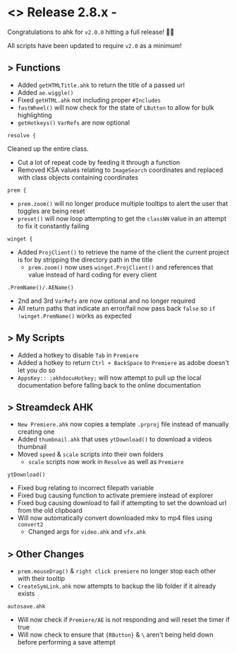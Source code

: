 # <> Release 2.8.x -
Congratulations to ahk for `v2.0.0` hitting a full release! 🎉🎉

All scripts have been updated to require `v2.0` as a minimum!

## > Functions
- Added `getHTMLTitle.ahk` to return the title of a passed url
- Added `ae.wiggle()`
- Fixed `getHTML.ahk` not including proper `#Includes`
- `fastWheel()` will now check for the state of `LButton` to allow for bulk highlighting
- `getHotkeys()` `VarRefs` are now optional

`resolve {`

Cleaned up the entire class.

- Cut a lot of repeat code by feeding it through a function
- Removed KSA values relating to `ImageSearch` coordinates and replaced with class objects containing coordinates

`prem {`
- `prem.zoom()` will no longer produce multiple tooltips to alert the user that toggles are being reset
- `preset()` will now loop attempting to get the `classNN` value in an attempt to fix it constantly failing

`winget {`
- Added `ProjClient()` to retrieve the name of the client the current project is for by stripping the directory path in the title
    - `prem.zoom()` now uses `winget.ProjClient()` and references that value instead of hard coding for every client

`.PremName()/.AEName()`
- 2nd and 3rd `VarRefs` are now optional and no longer required
- All return paths that indicate an error/fail now pass back `false` so `if !winget.PremName()` works as expected

## > My Scripts
- Added a hotkey to disable `Tab` in `Premiere`
- Added a hotkey to return `Ctrl + BackSpace` to `Premiere` as adobe doesn't let you do so
- `AppsKey:: ;akhdocuHotkey;` will now attempt to pull up the local documentation before falling back to the online documentation

## > Streamdeck AHK
- `New Premiere.ahk` now copies a template `.prproj` file instead of manually creating one
- Added `thumbnail.ahk` that uses `ytDownload()` to download a videos thumbnail
- Moved `speed` & `scale` scripts into their own folders
    - `scale` scripts now work in `Resolve` as well as `Premiere`

`ytDownload()`
- Fixed bug relating to incorrect filepath variable
- Fixed bug causing function to activate premiere instead of explorer
- Fixed bug causing download to fail if attempting to set the download url from the old clipboard
- Will now automatically convert downloaded mkv to mp4 files using `convert2`
    - Changed args for `video.ahk` and `vfx.ahk`

## > Other Changes
- `prem.mouseDrag()` & `right click premiere` no longer stop each other with their tooltip
- `CreateSymLink.ahk` now attempts to backup the lib folder if it already exists

`autosave.ahk`
- Will now check if `Premiere/AE` is not responding and will reset the timer if true
- Will now check to ensure that `{RButton}` & `\` aren't being held down before performing a save attempt